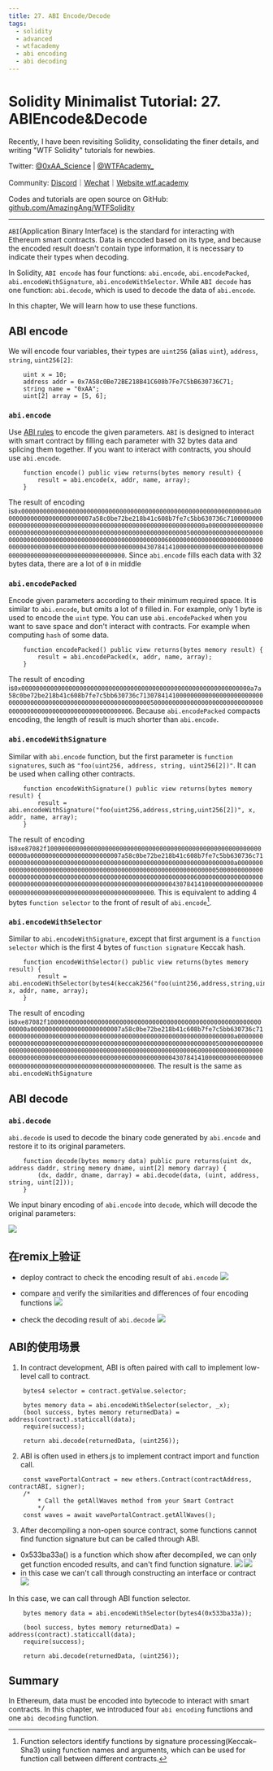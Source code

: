 ```yaml
---
title: 27. ABI Encode/Decode
tags:
  - solidity
  - advanced
  - wtfacademy
  - abi encoding
  - abi decoding
---
```


# Solidity Minimalist Tutorial: 27. ABIEncode&Decode

Recently, I have been revisiting Solidity, consolidating the finer details, and writing "WTF Solidity" tutorials for newbies. 

Twitter: [@0xAA_Science](https://twitter.com/0xAA_Science) | [@WTFAcademy_](https://twitter.com/WTFAcademy_)

Community: [Discord](https://discord.gg/5akcruXrsk)｜[Wechat](https://docs.google.com/forms/d/e/1FAIpQLSe4KGT8Sh6sJ7hedQRuIYirOoZK_85miz3dw7vA1-YjodgJ-A/viewform?usp=sf_link)｜[Website wtf.academy](https://wtf.academy)

Codes and tutorials are open source on GitHub: [github.com/AmazingAng/WTFSolidity](https://github.com/AmazingAng/WTFSolidity)

-----

`ABI`(Application Binary Interface) is the standard for interacting with Ethereum smart contracts. Data is encoded based on its type, and because the encoded result doesn't contain type information, it is necessary to indicate their types when decoding.

In Solidity, `ABI encode` has four functions: `abi.encode`, `abi.encodePacked`, `abi.encodeWithSignature`, `abi.encodeWithSelector`. While `ABI decode` has one function: `abi.decode`, which is used to decode the data of `abi.encode`.

In this chapter, We will learn how to use these functions.

## ABI encode
We will encode four variables, their types are `uint256` (alias `uint`), `address`, `string`, `uint256[2]`:
```solidity
    uint x = 10;
    address addr = 0x7A58c0Be72BE218B41C608b7Fe7C5bB630736C71;
    string name = "0xAA";
    uint[2] array = [5, 6]; 
```

### `abi.encode`
Use [ABI rules](https://learnblockchain.cn/docs/solidity/abi-spec.html) to encode the given parameters. `ABI` is designed to interact with smart contract by filling each parameter with 32 bytes data and splicing them together. If you want to interact with contracts, you should use `abi.encode`.
```solidity
    function encode() public view returns(bytes memory result) {
        result = abi.encode(x, addr, name, array);
    }
```
The result of encoding is`0x000000000000000000000000000000000000000000000000000000000000000a0000000000000000000000007a58c0be72be218b41c608b7fe7c5bb630736c7100000000000000000000000000000000000000000000000000000000000000a00000000000000000000000000000000000000000000000000000000000000005000000000000000000000000000000000000000000000000000000000000000600000000000000000000000000000000000000000000000000000000000000043078414100000000000000000000000000000000000000000000000000000000`. Since `abi.encode` fills each data with 32 bytes data, there are a lot of `0` in middle

### `abi.encodePacked`
Encode given parameters according to their minimum required space. It is similar to `abi.encode`, but omits a lot of `0` filled in. For example, only 1 byte is used to encode the `uint` type. You can use `abi.encodePacked` when you want to save space and don't interact with contracts. For example when computing `hash` of some data.
```solidity
    function encodePacked() public view returns(bytes memory result) {
        result = abi.encodePacked(x, addr, name, array);
    }
```
The result of encoding is`0x000000000000000000000000000000000000000000000000000000000000000a7a58c0be72be218b41c608b7fe7c5bb630736c713078414100000000000000000000000000000000000000000000000000000000000000050000000000000000000000000000000000000000000000000000000000000006`. Because `abi.encodePacked` compacts encoding, the length of result is much shorter than `abi.encode`.

### `abi.encodeWithSignature`
Similar with `abi.encode` function, but the first parameter is `function signatures`, such as `"foo(uint256, address, string, uint256[2])"`. It can be used when calling other contracts.
```solidity
    function encodeWithSignature() public view returns(bytes memory result) {
        result = abi.encodeWithSignature("foo(uint256,address,string,uint256[2])", x, addr, name, array);
    }
```
The result of encoding is`0xe87082f1000000000000000000000000000000000000000000000000000000000000000a0000000000000000000000007a58c0be72be218b41c608b7fe7c5bb630736c7100000000000000000000000000000000000000000000000000000000000000a00000000000000000000000000000000000000000000000000000000000000005000000000000000000000000000000000000000000000000000000000000000600000000000000000000000000000000000000000000000000000000000000043078414100000000000000000000000000000000000000000000000000000000`. This is equivalent to adding 4 bytes `function selector` to the front of result of `abi.encode`[^note].
[^note]: Function selectors identify functions by signature processing(Keccak–Sha3) using function names and arguments, which can be used for function call between different contracts.

### `abi.encodeWithSelector`
Similar to `abi.encodeWithSignature`, except that first argument is a `function selector` which is the first 4 bytes of `function signature` Keccak hash.

```solidity
    function encodeWithSelector() public view returns(bytes memory result) {
        result = abi.encodeWithSelector(bytes4(keccak256("foo(uint256,address,string,uint256[2])")), x, addr, name, array);
    }
```

The result of encoding is`0xe87082f1000000000000000000000000000000000000000000000000000000000000000a0000000000000000000000007a58c0be72be218b41c608b7fe7c5bb630736c7100000000000000000000000000000000000000000000000000000000000000a00000000000000000000000000000000000000000000000000000000000000005000000000000000000000000000000000000000000000000000000000000000600000000000000000000000000000000000000000000000000000000000000043078414100000000000000000000000000000000000000000000000000000000`. The result is the same as `abi.encodeWithSignature`

## ABI decode
### `abi.decode`
`abi.decode` is used to decode the binary code generated by `abi.encode` and restore it to its original parameters.

```solidity
    function decode(bytes memory data) public pure returns(uint dx, address daddr, string memory dname, uint[2] memory darray) {
        (dx, daddr, dname, darray) = abi.decode(data, (uint, address, string, uint[2]));
    }
```
We input binary encoding of `abi.encode` into `decode`, which will decode the original parameters:

![](https://images.mirror-media.xyz/publication-images/jboRaaq0U57qVYjmsOgbv.png?height=408&width=624)

## 在remix上验证
- deploy contract to check the encoding result of `abi.encode`
![](./img/27-1_en.png)

- compare and verify the similarities and differences of four encoding functions
![](./img/27-2_en.png)

- check the decoding result of `abi.decode`
![](./img/27-3_en.png)

## ABI的使用场景
1. In contract development, ABI is often paired with call to implement low-level call to contract.
```solidity  
    bytes4 selector = contract.getValue.selector;

    bytes memory data = abi.encodeWithSelector(selector, _x);
    (bool success, bytes memory returnedData) = address(contract).staticcall(data);
    require(success);

    return abi.decode(returnedData, (uint256));
```
2. ABI is often used in ethers.js to implement contract import and function call.
```solidity
    const wavePortalContract = new ethers.Contract(contractAddress, contractABI, signer);
    /*
        * Call the getAllWaves method from your Smart Contract
        */
    const waves = await wavePortalContract.getAllWaves();
```
3. After decompiling a non-open source contract, some functions cannot find function signature but can be called through ABI.
- 0x533ba33a() is a function which show after decompiled, we can only get function encoded results, and can't find function signature.
![](./img/27-4_en.png)
![](./img/27-5_en.png)
- in this case we can't call through constructing an interface or contract
![](./img/27-6_en.png)

In this case, we can call through ABI function selector.
```solidity
    bytes memory data = abi.encodeWithSelector(bytes4(0x533ba33a));

    (bool success, bytes memory returnedData) = address(contract).staticcall(data);
    require(success);

    return abi.decode(returnedData, (uint256));
```

## Summary
In Ethereum, data must be encoded into bytecode to interact with smart contracts. In this chapter, we introduced four `abi encoding` functions and one `abi decoding` function.
